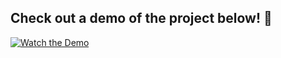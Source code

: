 ## Check out a demo of the project below! 🎥
[![Watch the Demo](https://img.youtube.com/vi/SplMIEHdu0M/maxresdefault.jpg)](https://youtube.com/shorts/SplMIEHdu0M?feature=share)
